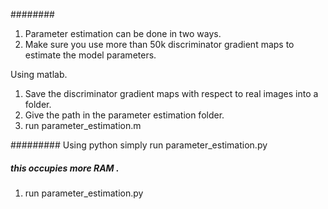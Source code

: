 ######## 
1. Parameter estimation can be done in two ways.
2. Make sure you use more than 50k discriminator gradient maps to estimate the model parameters.

Using matlab.
1. Save the discriminator gradient maps with respect to real images into a folder.
2. Give the path in the parameter estimation folder.
3. run parameter_estimation.m

######### Using python simply run parameter_estimation.py
##### this occupies more RAM .
1. run parameter_estimation.py


